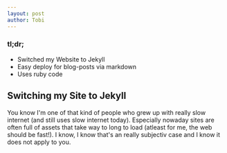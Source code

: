 ```yaml
---
layout: post
author: Tobi
---
```


### tl;dr;
- Switched my Website to Jekyll
- Easy deploy for blog-posts via markdown
- Uses ruby code

## Switching my Site to Jekyll

You know I'm one of that kind of people who grew up with really slow internet (and still uses slow internet today). Especially nowaday sites are often full of assets that take way to long to load (atleast for me, the web should be fast!). I know, I know that's an really subjectiv case and I know it does not apply to you. 
